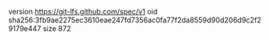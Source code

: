 version https://git-lfs.github.com/spec/v1
oid sha256:3fb9ae2275ec3610eae247fd7356ac0fa77f2da8559d90d206d9c2f29179e447
size 872
